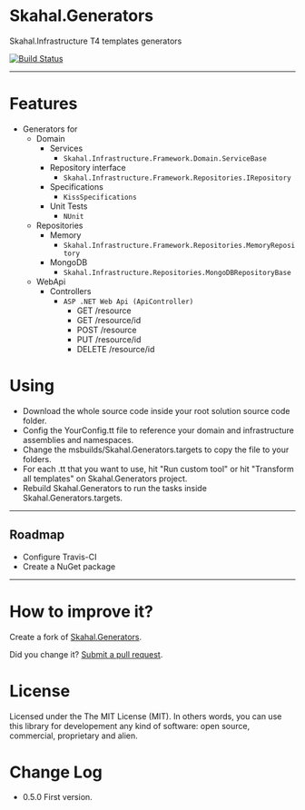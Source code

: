 Skahal.Generators
================================

Skahal.Infrastructure T4 templates generators

[![Build Status](https://travis-ci.org/skahal/Skahal.Generators.png?branch=master)](https://travis-ci.org/skahal/Skahal.Generators)

--------

Features
===
 - Generators for
 	- Domain
 		- Services
 			- `Skahal.Infrastructure.Framework.Domain.ServiceBase`
 		- Repository interface
 			- `Skahal.Infrastructure.Framework.Repositories.IRepository`
 		- Specifications
 			- `KissSpecifications`
 		- Unit Tests
 			- `NUnit`
 	- Repositories
 		- Memory
 			- `Skahal.Infrastructure.Framework.Repositories.MemoryRepository`
 		- MongoDB
 			- `Skahal.Infrastructure.Repositories.MongoDBRepositoryBase`
 	- WebApi
 		- Controllers
 			- `ASP .NET Web Api (ApiController)`
 				- GET /resource
 				- GET /resource/id
 				- POST /resource
 				- PUT /resource/id
 				- DELETE /resource/id
 			
Using
===	
* Download the whole source code inside your root solution source code folder.
* Config the YourConfig.tt file to reference your domain and infrastructure assemblies and namespaces.
* Change the msbuilds/Skahal.Generators.targets to copy the file to your folders.
* For each .tt that you want to use, hit "Run custom tool" or hit "Transform all templates" on Skahal.Generators project.
* Rebuild Skahal.Generators to run the tasks inside Skahal.Generators.targets.

--------

Roadmap
-------- 
 - Configure Travis-CI
 - Create a NuGet package
 		
 
--------

How to improve it?
======

Create a fork of [Skahal.Generators](https://github.com/skahal/Skahal.Generators/fork). 

Did you change it? [Submit a pull request](https://github.com/skahal/Skahal.Generators/pull/new/master).


License
======

Licensed under the The MIT License (MIT).
In others words, you can use this library for developement any kind of software: open source, commercial, proprietary and alien.


Change Log
======
 - 0.5.0 First version.
